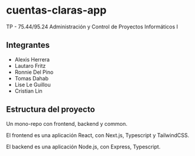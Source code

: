 # cuentas-claras-app
TP - 75.44/95.24 Administración y Control de Proyectos Informáticos I

## Integrantes
- Alexis Herrera
- Lautaro Fritz
- Ronnie Del Pino
- Tomas Dahab
- Lise Le Guillou
- Cristian Lin

## Estructura del proyecto
Un mono-repo con frontend, backend y common.

El frontend es una aplicación React, con Next.js, Typescript y TailwindCSS.

El backend es una aplicación Node.js, con Express, Typescript.